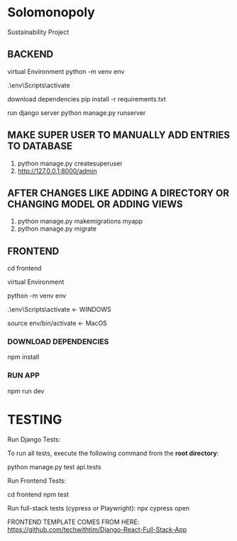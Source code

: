 # Solomonopoly
Sustainability Project

## BACKEND

virtual Environment
python -m venv env  

.\env\Scripts\activate  

download dependencies
pip install -r requirements.txt

run django server
python manage.py runserver


## MAKE SUPER USER TO MANUALLY ADD ENTRIES TO DATABASE

1) python manage.py createsuperuser
2) http://127.0.0.1:8000/admin


## AFTER CHANGES LIKE ADDING A DIRECTORY OR CHANGING MODEL OR ADDING VIEWS

1) python manage.py makemigrations myapp
2) python manage.py migrate


## FRONTEND

cd frontend

virtual Environment

python -m venv env 

.\env\Scripts\activate  <- WINDOWS

source env/bin/activate <- MacOS


### DOWNLOAD DEPENDENCIES
npm install

### RUN APP
npm run dev


# TESTING

Run Django Tests:


To run all tests, execute the following command from the **root directory**:  


python manage.py test api.tests

Run Frontend Tests:

cd frontend
npm test

Run full-stack tests (cypress or Playwright):
npx cypress open


FRONTEND TEMPLATE COMES FROM HERE:
https://github.com/techwithtim/Django-React-Full-Stack-App
